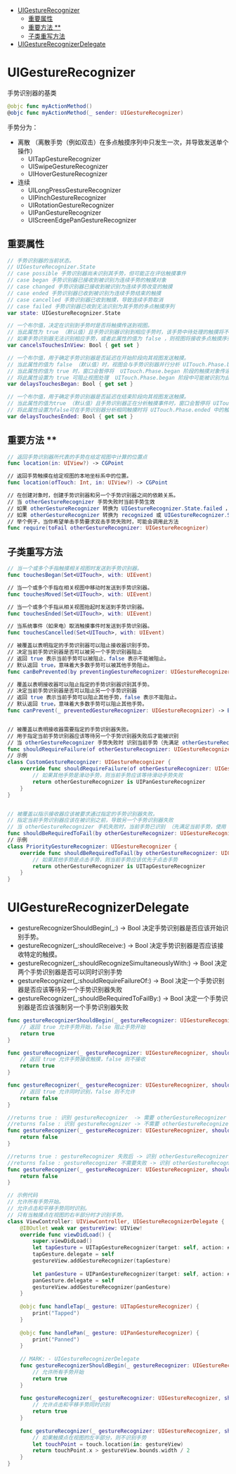 <!-- @import "[TOC]" {cmd="toc" depthFrom=1 depthTo=6 orderedList=false} -->

<!-- code_chunk_output -->

- [UIGestureRecognizer](#uigesturerecognizer)
  - [重要属性](#重要属性)
  - [重要方法 **](#重要方法-)
  - [子类重写方法](#子类重写方法)
- [UIGestureRecognizerDelegate](#uigesturerecognizerdelegate)

<!-- /code_chunk_output -->

# UIGestureRecognizer

手势识别器的基类

```swift
@objc func myActionMethod()
@objc func myActionMethod(_ sender: UIGestureRecognizer)
```

手势分为：

- 离散 （离散手势（例如双击）在多点触摸序列中只发生一次，并导致发送单个操作）
  - UITapGestureRecognizer
  - UISwipeGestureRecognizer
  - UIHoverGestureRecognizer
- 连续
  - UILongPressGestureRecognizer
  - UIPinchGestureRecognizer
  - UIRotationGestureRecognizer
  - UIPanGestureRecognizer
  - UIScreenEdgePanGestureRecognizer

## 重要属性

```swift
// 手势识别器的当前状态。
// UIGestureRecognizer.State
// case possible 手势识别器尚未识别其手势，但可能正在评估触摸事件
// case began 手势识别器已接收到被识别为连续手势的触摸对象
// case changed 手势识别器已接收到被识别为连续手势改变的触摸
// case ended 手势识别器已收到被识别为连续手势结束的触摸
// case cancelled 手势识别器已收到触摸，导致连续手势取消
// case failed 手势识别器已收到无法识别为其手势的多点触摸序列
var state: UIGestureRecognizer.State

// 一个布尔值，决定在识别到手势时是否将触摸传送到视图。
// 当此属性为 true （默认值）且手势识别器识别到相应手势时，该手势中待处理的触摸将不会传递到视图，并且之前传递的触摸将通过向视图发送 touchesCancelled(_:with:)  消息取消。
// 如果手势识别器无法识别相应手势，或者此属性的值为 false ，则视图将接收多点触摸序列中的所有触摸。
var cancelsTouchesInView: Bool { get set }

// 一个布尔值，用于确定手势识别器是否延迟在开始阶段向其视图发送触摸。
// 当此属性的值为 false （默认值）时，视图会与手势识别器并行分析 UITouch.Phase.began and UITouch.Phase.moved  中的触摸事件。
// 当此属性的值为 true 时，窗口会暂停将  UITouch.Phase.began 阶段的触摸对象传递给视图。如果手势识别器随后识别出其手势，则会丢弃这些触摸对象。但是，如果手势识别器未识别出其手势，则窗口会通过 touchesBegan(_:with:) 消息将这些对象传递给视图（可能还会通过后续的 touchesMoved(_:with:) 消息告知其触摸的当前位置）。
// 将此属性设置为 true 可阻止视图处理  UITouch.Phase.began 阶段中可能被识别为此手势的一部分的任何触摸。
var delaysTouchesBegan: Bool { get set }

// 一个布尔值，用于确定手势识别器是否延迟在结束阶段向其视图发送触摸。
// 当此属性的值为true （默认值）且手势识别器正在分析触摸事件时，窗口会暂停将 UITouch.Phase.ended阶段中的触摸对象传送到附加视图。如果手势识别器随后识别出其手势，则这些触摸对象将被取消（带有 touchesCancelled(_:with:)消息）。如果手势识别器无法识别其手势，则窗口会在调用视图的 touchesEnded(_:with:)方法时传送这些对象。
// 将此属性设置为false可在手势识别器分析相同触摸时将 UITouch.Phase.ended 中的触摸对象传送到视图。
var delaysTouchesEnded: Bool { get set }
```

## 重要方法 **

```swift
// 返回手势识别器所代表的手势在给定视图中计算的位置点
func location(in: UIView?) -> CGPoint

// 返回手势触摸在给定视图的本地坐标系中的位置。
func location(ofTouch: Int, in: UIView?) -> CGPoint

// 在创建对象时，创建手势识别器和另一个手势识别器之间的依赖关系。
// 当 otherGestureRecognizer 手势失败时当前手势生效
// 如果 otherGestureRecognizer 转换为 UIGestureRecognizer.State.failed ，则当前手势识别器将转换为其正常的下一个状态。
// 如果 otherGestureRecognizer 转换为 recognized 或 UIGestureRecognizer.State.began ，则当前手势识别器转换为 UIGestureRecognizer.State.failed 。
// 举个例子，当你希望单击手势要求双击手势失败时，可能会调用此方法
func require(toFail otherGestureRecognizer: UIGestureRecognizer)


```

## 子类重写方法

```swift
// 当一个或多个手指触摸相关视图时发送到手势识别器。
func touchesBegan(Set<UITouch>, with: UIEvent)

// 当一个或多个手指在相关视图中移动时发送到手势识别器。
func touchesMoved(Set<UITouch>, with: UIEvent)

// 当一个或多个手指从相关视图抬起时发送到手势识别器。
func touchesEnded(Set<UITouch>, with: UIEvent)

// 当系统事件（如来电）取消触摸事件时发送到手势识别器。
func touchesCancelled(Set<UITouch>, with: UIEvent)

// 被覆盖以表明指定的手势识别器可以阻止接收器识别手势。
// 决定当前手势识别器是否可以被另一个手势识别器阻止
// 返回 true 表示当前手势可以被阻止，false 表示不能被阻止。
// 默认返回 true，意味着大多数手势可以被其他手势阻止。
func canBePrevented(by preventingGestureRecognizer: UIGestureRecognizer) -> Bool

// 覆盖以表明接收器可以阻止指定的手势识别器识别其手势。
// 决定当前手势识别器是否可以阻止另一个手势识别器
// 返回 true 表示当前手势可以阻止其他手势，false 表示不能阻止。
// 默认返回 true，意味着大多数手势可以阻止其他手势。
func canPrevent(_ preventedGestureRecognizer: UIGestureRecognizer) -> Bool


// 被覆盖以表明接收器需要指定的手势识别器失败。
// 用于指定当前手势识别器应该等待另一个手势识别器失败后才能被识别
// 当 otherGestureRecognizer 手势失败时 识别当前手势（先满足 otherGestureRecognizer 手势，失败后，满足当前失效）
func shouldRequireFailure(of otherGestureRecognizer: UIGestureRecognizer) -> Bool
// 示例
class CustomGestureRecognizer: UIGestureRecognizer {
    override func shouldRequireFailure(of otherGestureRecognizer: UIGestureRecognizer) -> Bool {
        // 如果其他手势是滑动手势，则当前手势应该等待滑动手势失败
        return otherGestureRecognizer is UIPanGestureRecognizer
    }
}


// 被覆盖以指示接收器应该被要求通过指定的手势识别器失败。
// 指定当前手势识别器应该在被识别之前，导致另一个手势识别器失败
// 当 otherGestureRecognizer 手机失败时，当前手势已识别 （先满足当前手势，使用 otherGestureRecognizer 失效）
func shouldBeRequiredToFail(by otherGestureRecognizer: UIGestureRecognizer) -> Bool
// 示例
class PriorityGestureRecognizer: UIGestureRecognizer {
    override func shouldBeRequiredToFail(by otherGestureRecognizer: UIGestureRecognizer) -> Bool {
        // 如果其他手势是点击手势，则当前手势应该优先于点击手势
        return otherGestureRecognizer is UITapGestureRecognizer
    }
}
```

# UIGestureRecognizerDelegate

- gestureRecognizerShouldBegin(_:) -> Bool 决定手势识别器是否应该开始识别手势。
- gestureRecognizer(_:shouldReceive:) -> Bool 决定手势识别器是否应该接收特定的触摸。
- gestureRecognizer(_:shouldRecognizeSimultaneouslyWith:) -> Bool 决定两个手势识别器是否可以同时识别手势
- gestureRecognizer(_:shouldRequireFailureOf:) -> Bool 决定一个手势识别器是否应该等待另一个手势识别器失败
- gestureRecognizer(_:shouldBeRequiredToFailBy:) -> Bool 决定一个手势识别器是否应该强制另一个手势识别器失败

```swift
func gestureRecognizerShouldBegin(_ gestureRecognizer: UIGestureRecognizer) -> Bool {
    // 返回 true 允许手势开始，false 阻止手势开始
    return true
}

func gestureRecognizer(_ gestureRecognizer: UIGestureRecognizer, shouldReceive touch: UITouch) -> Bool {
    // 返回 true 允许手势接收触摸，false 则不接收
    return true
}

func gestureRecognizer(_ gestureRecognizer: UIGestureRecognizer, shouldRecognizeSimultaneouslyWith otherGestureRecognizer: UIGestureRecognizer) -> Bool {
    // 返回 true 允许同时识别，false 则不允许
    return false
}

//returns true : 识别 gestureRecognizer  -> 需要 otherGestureRecognizer 失败.
//returns false : 识别 gestureRecognizer -> 不需要 otherGestureRecognizer 失败.
func gestureRecognizer(_ gestureRecognizer: UIGestureRecognizer, shouldRequireFailureOf otherGestureRecognizer: UIGestureRecognizer) -> Bool {
    return false
}

//returns true : gestureRecognizer 失败后 -> 识别 otherGestureRecognizer.
//returns false : gestureRecognizer 不需要失败 -> 识别 otherGestureRecognizer.
func gestureRecognizer(_ gestureRecognizer: UIGestureRecognizer, shouldBeRequiredToFailBy otherGestureRecognizer: UIGestureRecognizer) -> Bool {
    return false
}
```

```swift
// 示例代码
// 允许所有手势开始。
// 允许点击和平移手势同时识别。
// 只有当触摸点在视图的右半部分时才识别手势。
class ViewController: UIViewController, UIGestureRecognizerDelegate {
    @IBOutlet weak var gestureView: UIView!
    override func viewDidLoad() {
        super.viewDidLoad()
        let tapGesture = UITapGestureRecognizer(target: self, action: #selector(handleTap))
        tapGesture.delegate = self
        gestureView.addGestureRecognizer(tapGesture)
        
        let panGesture = UIPanGestureRecognizer(target: self, action: #selector(handlePan))
        panGesture.delegate = self
        gestureView.addGestureRecognizer(panGesture)
    }
    
    @objc func handleTap(_ gesture: UITapGestureRecognizer) {
        print("Tapped")
    }
    
    @objc func handlePan(_ gesture: UIPanGestureRecognizer) {
        print("Panned")
    }
    
    // MARK: - UIGestureRecognizerDelegate
    func gestureRecognizerShouldBegin(_ gestureRecognizer: UIGestureRecognizer) -> Bool {
        // 允许所有手势开始
        return true
    }
    
    func gestureRecognizer(_ gestureRecognizer: UIGestureRecognizer, shouldRecognizeSimultaneouslyWith otherGestureRecognizer: UIGestureRecognizer) -> Bool {
        // 允许点击和平移手势同时识别
        return true
    }
    
    func gestureRecognizer(_ gestureRecognizer: UIGestureRecognizer, shouldReceive touch: UITouch) -> Bool {
        // 如果触摸点在视图的左半部分，则不识别手势
        let touchPoint = touch.location(in: gestureView)
        return touchPoint.x > gestureView.bounds.width / 2
    }
}
```
